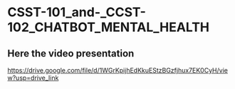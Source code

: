 # CSST-101_and-_CCST-102_CHATBOT_MENTAL_HEALTH
## Here the video presentation
https://drive.google.com/file/d/1WGrKpijhEdKkuEStzBGzfjhux7EK0CyH/view?usp=drive_link

